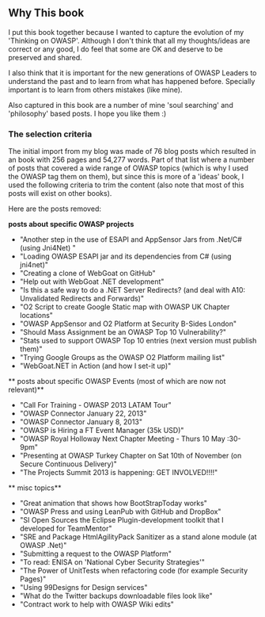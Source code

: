 ## Why This book

I put this book together because I wanted to capture the evolution of my 'Thinking on OWASP'. Although I don't think that all my thoughts/ideas are correct or any good, I do feel that some are OK and deserve to be preserved and shared.

I also think that it is important for the new generations of OWASP Leaders to understand the past and to learn from what has happened before. Specially important is to learn from others mistakes (like mine).

Also captured in this book are a number of mine 'soul searching' and 'philosophy' based posts. I hope you like them :)

### The selection criteria

The initial import from my blog was made of 76 blog posts which resulted in an book with 256 pages and 54,277 words. Part of that list where a number of posts that covered a wide range of OWASP topics (which is why I used the OWASP tag them on them), but since this is more of a 'ideas' book, I used the following criteria to trim the content (also note that most of this posts will exist on other books).

Here are the posts removed:

**posts about specific OWASP projects**

* "Another step in the use of ESAPI and AppSensor Jars from .Net/C# (using Jni4Net) "
* "Loading OWASP ESAPI jar and its dependencies from C# (using jni4net)"
* "Creating a clone of WebGoat on GitHub"
* "Help out with WebGoat .NET development"
* "Is this a safe way to do a .NET Server Redirects? (and deal with A10: Unvalidated Redirects and Forwards)"
* "O2 Script to create Google Static map with OWASP UK Chapter locations"
* "OWASP AppSensor and O2 Platform at Security B-Sides London"
* "Should Mass Assignment be an OWASP Top 10 Vulnerability?"
* "Stats used to support OWASP Top 10 entries (next version must publish them)"
* "Trying Google Groups as the OWASP O2 Platform mailing list"
 * "WebGoat.NET in Action (and how I set-it up)"

** posts about specific OWASP Events (most of which are now not relevant)**

* "Call For Training - OWASP 2013 LATAM Tour"
* "OWASP Connector January 22, 2013"
* "OWASP Connector January 8, 2013"
* "OWASP is Hiring a FT Event Manager (35k USD)"
* "OWASP Royal Holloway Next Chapter Meeting - Thurs 10 May :30-9pm"
* "Presenting at OWASP Turkey Chapter on Sat 10th of November (on Secure Continuous Delivery)"
* "The Projects Summit 2013 is happening: GET INVOLVED!!!!"

** misc topics**

* "Great animation that shows how BootStrapToday works"
* "OWASP Press and using LeanPub with GitHub and DropBox"
* "SI Open Sources the Eclipse Plugin-development toolkit that I developed for TeamMentor"
* "SRE and Package HtmlAgilityPack Sanitizer as a stand alone module (at OWASP .Net)"
* "Submitting a request to the OWASP Platform"
* "To read: ENISA on 'National Cyber Security Strategies'"
* "The Power of UnitTests when refactoring code (for example Security Pages)"
* "Using 99Designs for Design services"
* "What do the Twitter backups downloadable files look like"
* "Contract work to help with OWASP Wiki edits"